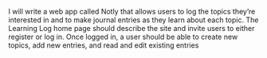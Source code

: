 I will write a web app called Notly that allows users to 
log the topics they’re interested in and to make journal entries 
as they learn about each topic. The Learning Log home page 
should describe the site and invite users to either register or log 
in. Once logged in, a user should be able to create new topics, 
add new entries, and read and edit existing entries
